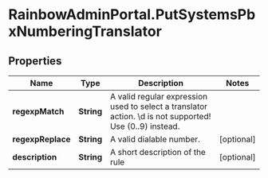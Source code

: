 # RainbowAdminPortal.PutSystemsPbxNumberingTranslator

## Properties

Name | Type | Description | Notes
------------ | ------------- | ------------- | -------------
**regexpMatch** | **String** | A valid regular expression used to select a translator action. \\d is not supported! Use (0..9) instead. | 
**regexpReplace** | **String** | A valid dialable number. | [optional] 
**description** | **String** | A short description of the rule | [optional] 


